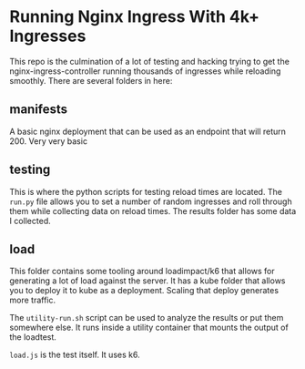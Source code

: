 # Running Nginx Ingress With 4k+ Ingresses

This repo is the culmination of a lot of testing and hacking trying to get the nginx-ingress-controller running thousands of ingresses while reloading smoothly.  There are several folders in here:

## manifests

A basic nginx deployment that can be used as an endpoint that will return 200.  Very very basic

## testing

This is where the python scripts for testing reload times are located.  The `run.py` file allows you to set a number of random ingresses and roll through them while collecting data on reload times.  The results folder has some data I collected.

##  load

This folder contains some tooling around loadimpact/k6 that allows for generating a lot of load against the server. It has a kube folder that allows you to deploy it to kube as a deployment.  Scaling that deploy generates more traffic.

The `utility-run.sh` script can be used to analyze the results or put them somewhere else.  It runs inside a utility container that mounts the output of the loadtest.

`load.js` is the test itself.  It uses k6.
